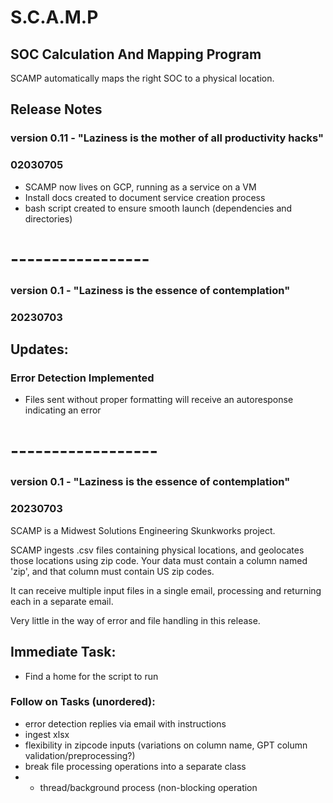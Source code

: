 # S.C.A.M.P
## SOC Calculation And Mapping Program
SCAMP automatically maps the right SOC to a physical location.



## Release Notes
### version 0.11 - "Laziness is the mother of all productivity hacks"
### 02030705

* SCAMP now lives on GCP, running as a service on a VM
* Install docs created to document service creation process
* bash script created to ensure smooth launch (dependencies and directories)


# -----------------



### version 0.1 - "Laziness is the essence of contemplation"
### 20230703

## Updates:
### Error Detection Implemented
* Files sent without proper formatting will receive an autoresponse indicating an error

# ------------------


### version 0.1 - "Laziness is the essence of contemplation"
### 20230703
SCAMP is a Midwest Solutions Engineering Skunkworks project.

SCAMP ingests .csv files containing physical locations, and geolocates
those locations using zip code. Your data must contain a column
named 'zip', and that column must contain US zip codes. 

It can receive multiple input files in a single email, processing and returning each in a separate email.

Very little in the way of error and file handling in this release.

## Immediate Task:
* Find a home for the script to run

### Follow on Tasks (unordered):
* error detection replies via email with instructions
* ingest xlsx
* flexibility in zipcode inputs (variations on column name, GPT column validation/preprocessing?)
* break file processing operations into a separate class
* * thread/background process (non-blocking operation
